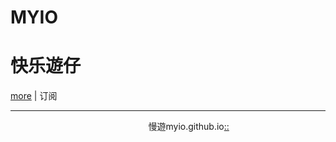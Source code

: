 # MYIO
# 快乐遊仔
[more](https://myngy.github.io/)    |  订阅<br />



---
                                                          慢遊myio.github.io[::](https://github.com/myio/myio.github.io/edit/master/README.md)

